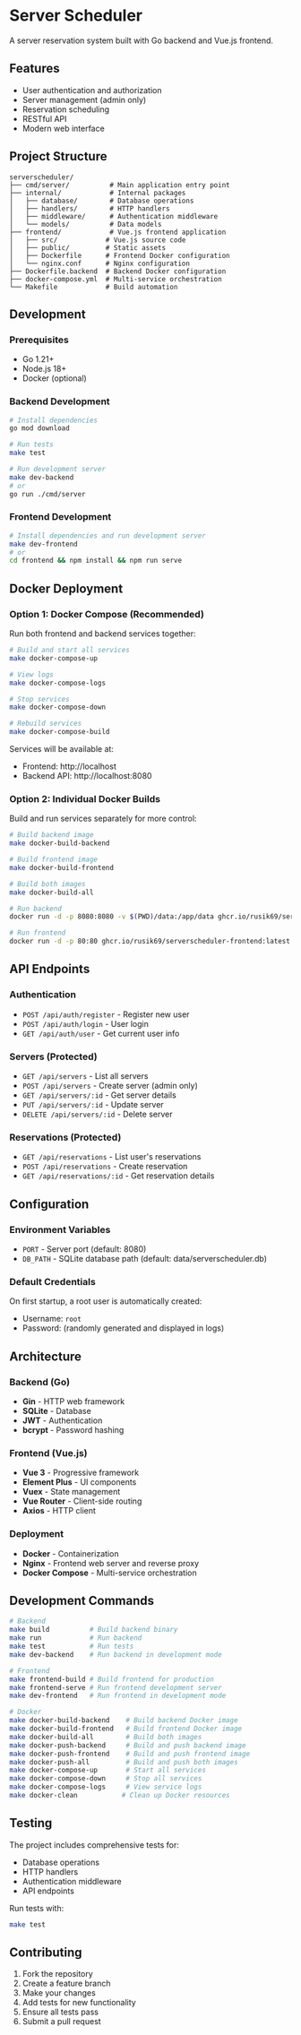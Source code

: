 # Server Scheduler

A server reservation system built with Go backend and Vue.js frontend.

## Features

- User authentication and authorization
- Server management (admin only)
- Reservation scheduling
- RESTful API
- Modern web interface

## Project Structure

```
serverscheduler/
├── cmd/server/          # Main application entry point
├── internal/            # Internal packages
│   ├── database/        # Database operations
│   ├── handlers/        # HTTP handlers
│   ├── middleware/      # Authentication middleware
│   └── models/          # Data models
├── frontend/            # Vue.js frontend application
│   ├── src/            # Vue.js source code
│   ├── public/         # Static assets
│   ├── Dockerfile      # Frontend Docker configuration
│   └── nginx.conf      # Nginx configuration
├── Dockerfile.backend  # Backend Docker configuration
├── docker-compose.yml  # Multi-service orchestration
└── Makefile            # Build automation
```

## Development

### Prerequisites

- Go 1.21+
- Node.js 18+
- Docker (optional)

### Backend Development

```bash
# Install dependencies
go mod download

# Run tests
make test

# Run development server
make dev-backend
# or
go run ./cmd/server
```

### Frontend Development

```bash
# Install dependencies and run development server
make dev-frontend
# or
cd frontend && npm install && npm run serve
```

## Docker Deployment

### Option 1: Docker Compose (Recommended)

Run both frontend and backend services together:

```bash
# Build and start all services
make docker-compose-up

# View logs
make docker-compose-logs

# Stop services
make docker-compose-down

# Rebuild services
make docker-compose-build
```

Services will be available at:
- Frontend: http://localhost
- Backend API: http://localhost:8080

### Option 2: Individual Docker Builds

Build and run services separately for more control:

```bash
# Build backend image
make docker-build-backend

# Build frontend image
make docker-build-frontend

# Build both images
make docker-build-all

# Run backend
docker run -d -p 8080:8080 -v $(PWD)/data:/app/data ghcr.io/rusik69/serverscheduler-backend:latest

# Run frontend
docker run -d -p 80:80 ghcr.io/rusik69/serverscheduler-frontend:latest
```



## API Endpoints

### Authentication
- `POST /api/auth/register` - Register new user
- `POST /api/auth/login` - User login
- `GET /api/auth/user` - Get current user info

### Servers (Protected)
- `GET /api/servers` - List all servers
- `POST /api/servers` - Create server (admin only)
- `GET /api/servers/:id` - Get server details
- `PUT /api/servers/:id` - Update server
- `DELETE /api/servers/:id` - Delete server

### Reservations (Protected)
- `GET /api/reservations` - List user's reservations
- `POST /api/reservations` - Create reservation
- `GET /api/reservations/:id` - Get reservation details

## Configuration

### Environment Variables

- `PORT` - Server port (default: 8080)
- `DB_PATH` - SQLite database path (default: data/serverscheduler.db)

### Default Credentials

On first startup, a root user is automatically created:
- Username: `root`
- Password: (randomly generated and displayed in logs)

## Architecture

### Backend (Go)
- **Gin** - HTTP web framework
- **SQLite** - Database
- **JWT** - Authentication
- **bcrypt** - Password hashing

### Frontend (Vue.js)
- **Vue 3** - Progressive framework
- **Element Plus** - UI components
- **Vuex** - State management
- **Vue Router** - Client-side routing
- **Axios** - HTTP client

### Deployment
- **Docker** - Containerization
- **Nginx** - Frontend web server and reverse proxy
- **Docker Compose** - Multi-service orchestration

## Development Commands

```bash
# Backend
make build          # Build backend binary
make run            # Run backend
make test           # Run tests
make dev-backend    # Run backend in development mode

# Frontend
make frontend-build # Build frontend for production
make frontend-serve # Run frontend development server
make dev-frontend   # Run frontend in development mode

# Docker
make docker-build-backend    # Build backend Docker image
make docker-build-frontend   # Build frontend Docker image
make docker-build-all        # Build both images
make docker-push-backend     # Build and push backend image
make docker-push-frontend    # Build and push frontend image
make docker-push-all         # Build and push both images
make docker-compose-up       # Start all services
make docker-compose-down     # Stop all services
make docker-compose-logs     # View service logs
make docker-clean           # Clean up Docker resources
```

## Testing

The project includes comprehensive tests for:
- Database operations
- HTTP handlers
- Authentication middleware
- API endpoints

Run tests with:
```bash
make test
```

## Contributing

1. Fork the repository
2. Create a feature branch
3. Make your changes
4. Add tests for new functionality
5. Ensure all tests pass
6. Submit a pull request 